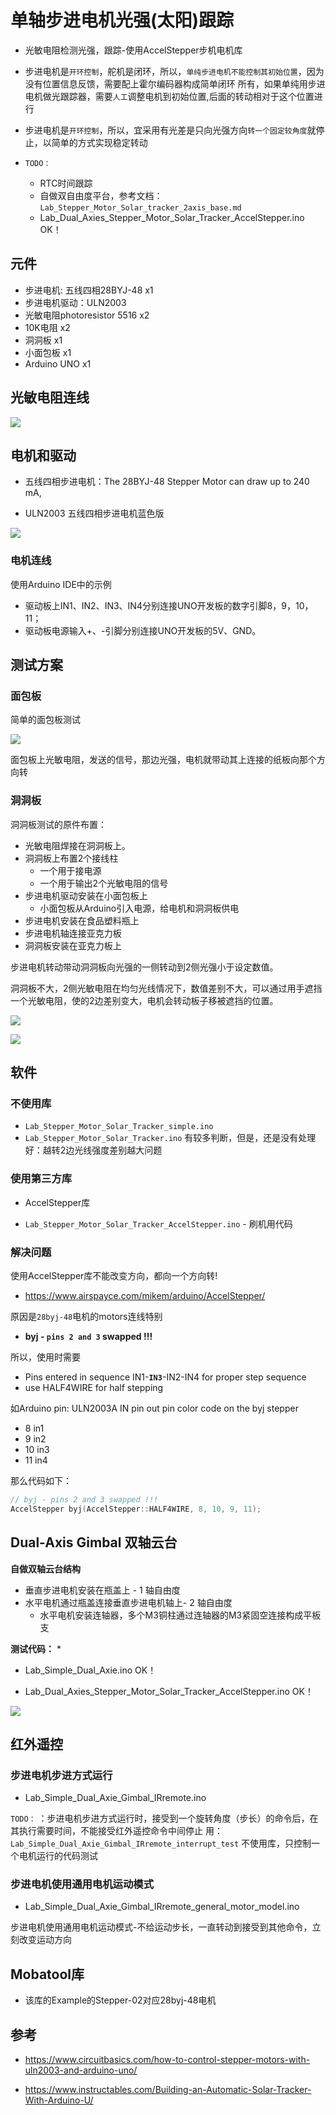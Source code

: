 # 单轴步进电机光强(太阳)跟踪

* 光敏电阻检测光强，跟踪-使用AccelStepper步机电机库

* 步进电机是`开环控制`，舵机是闭环，所以，`单纯步进电机不能控制其初始位置`，因为没有位置信息反馈，需要配上霍尔编码器构成简单闭环
  所有，如果单纯用步进电机做光跟踪器，需要`人工`调整电机到初始位置,后面的转动相对于这个位置进行

* 步进电机是`开环控制`，所以，宜采用有光差是只向光强方向`转一个固定较角度`就停止，以简单的方式实现稳定转动

* `TODO：`
  * RTC时间跟踪
  * 自做双自由度平台，参考文档： `Lab_Stepper_Motor_Solar_tracker_2axis_base.md`
  * Lab_Dual_Axies_Stepper_Motor_Solar_Tracker_AccelStepper.ino OK！

##  元件

* 步进电机: 五线四相28BYJ-48 x1
* 步进电机驱动：ULN2003 
* 光敏电阻photoresistor 5516 x2
* 10K电阻 x2
* 洞洞板 x1
* 小面包板 x1
* Arduino UNO x1

## 光敏电阻连线

![](./img/Photoresistor-and-LED-WIRING-DIAGRAM-2-610x838.png)


## 电机和驱动

* 五线四相步进电机：The 28BYJ-48 Stepper Motor can draw up to 240 mA, 

* ULN2003 五线四相步进电机蓝色版

![](img/ULN-Driver1-1-300x272.png)

### 电机连线

使用Arduino IDE中的示例

* 驱动板上IN1、IN2、IN3、IN4分别连接UNO开发板的数字引脚8，9，10，11；
* 驱动板电源输入+、-引脚分别连接UNO开发板的5V、GND。

##  测试方案

### 面包板

简单的面包板测试

![](img/stepper_motor_solar_tracer.jpg)

面包板上光敏电阻，发送的信号，那边光强，电机就带动其上连接的纸板向那个方向转

### 洞洞板

洞洞板测试的原件布置：
* 光敏电阻焊接在洞洞板上。
 *  洞洞板上布置2个接线柱
     * 一个用于接电源
     * 一个用于输出2个光敏电阻的信号
* 步进电机驱动安装在小面包板上
  * 小面包板从Arduino引入电源，给电机和洞洞板供电
* 步进电机安装在食品塑料瓶上
* 步进电机轴连接亚克力板
* 洞洞板安装在亚克力板上

步进电机转动带动洞洞板向光强的一侧转动到2侧光强小于设定数值。

洞洞板不大，2侧光敏电阻在均匀光线情况下，数值差别不大，可以通过用手遮挡一个光敏电阻，使的2边差别变大，电机会转动板子移被遮挡的位置。

![](img/stepper_motor_solar_tracer_multiboard_1.jpg)

![](img/stepper_motor_solar_tracer_multiboard_2.jpg)

## 软件

### 不使用库

* `Lab_Stepper_Motor_Solar_Tracker_simple.ino` 
* `Lab_Stepper_Motor_Solar_Tracker.ino` 有较多判断，但是，还是没有处理好：越转2边光线强度差别越大问题

### 使用第三方库

* AccelStepper库

* `Lab_Stepper_Motor_Solar_Tracker_AccelStepper.ino` -  刷机用代码

### 解决问题

使用AccelStepper库不能改变方向，都向一个方向转! 
* https://www.airspayce.com/mikem/arduino/AccelStepper/

原因是`28byj-48`电机的motors连线特别

* **byj - `pins 2 and 3` swapped !!!**

所以，使用时需要

* Pins entered in sequence IN1-**`IN3`**-IN2-IN4 for proper step sequence
* use HALF4WIRE for half stepping

如Arduino pin: ULN2003A IN pin out pin color code on the byj stepper

* 8 in1 
* 9 in2 
* 10 in3
* 11 in4

那么代码如下：
```c
// byj - pins 2 and 3 swapped !!!
AccelStepper byj(AccelStepper::HALF4WIRE, 8, 10, 9, 11); 
```

## Dual-Axis Gimbal 双轴云台

**自做双轴云台结构**

* 垂直步进电机安装在瓶盖上 - 1 轴自由度
* 水平电机通过瓶盖连接垂直步进电机轴上- 2 轴自由度
   * 水平电机安装连轴器，多个M3铜柱通过连轴器的M3紧固空连接构成平板支

**测试代码：**  * 

* Lab_Simple_Dual_Axie.ino OK！

* Lab_Dual_Axies_Stepper_Motor_Solar_Tracker_AccelStepper.ino OK！

![](img/solar_tracer/my_dual_axie.jpg)

## 红外遥控

### 步进电机步进方式运行

* Lab_Simple_Dual_Axie_Gimbal_IRremote.ino

`TODO：` ：步进电机步进方式运行时，接受到一个旋转角度（步长）的命令后，在其执行需要时间，不能接受红外遥控命令中间停止
用：`Lab_Simple_Dual_Axie_Gimbal_IRremote_interrupt_test`  不使用库，只控制一个电机运行的代码测试 

### 步进电机使用通用电机运动模式

* Lab_Simple_Dual_Axie_Gimbal_IRremote_general_motor_model.ino

步进电机使用通用电机运动模式-不给运动步长，一直转动到接受到其他命令，立刻改变运动方向

## Mobatool库

* 该库的Example的Stepper-02对应28byj-48电机

##  参考

* https://www.circuitbasics.com/how-to-control-stepper-motors-with-uln2003-and-arduino-uno/

* https://www.instructables.com/Building-an-Automatic-Solar-Tracker-With-Arduino-U/